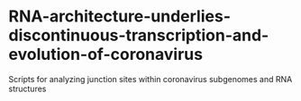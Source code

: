 # RNA-architecture-underlies-discontinuous-transcription-and-evolution-of-coronavirus
Scripts for analyzing junction sites within coronavirus subgenomes and RNA structures
